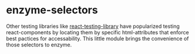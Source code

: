 # enzyme-selectors

Other testing libraries like [react-testing-library](https://github.com/testing-library/react-testing-library) have popularized testing react-components by locating them by specific html-attributes that enforce best pactices for accessability. This little module brings the convenience of those selectors to enzyme.
